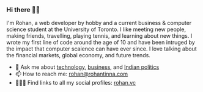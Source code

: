 ### Hi there 👋🏼
I'm Rohan, a web developer by hobby and a current business & computer science student at the University of Toronto. I like meeting new people, making friends, travelling, playing tennis, and learning about new things. I wrote my first line of code around the age of 10 and have been intruged by the impact that computer scaience can have ever since. I love talking about the financial markets, global economy, and future trends.
- 💬 Ask me about [technology](), [business](), and [Indian politics]()
- 📫 How to reach me: rohan@rohantinna.com
- 👨🏻‍💻 Find links to all my social profiles: [rohan.vc](https://rohan.vc)



<!--
**rohantinna/rohantinna** is a ✨ _special_ ✨ repository because its `README.md` (this file) appears on your GitHub profile.

Here are some ideas to get you started:

- 🔭 I’m currently working on ...
- 🌱 I’m currently learning ...
- 👯 I’m looking to collaborate on ...
- 🤔 I’m looking for help with ...
- 💬 Ask me about ...
- 📫 How to reach me: ...
- 😄 Pronouns: ...
- ⚡ Fun fact: ...
-->
